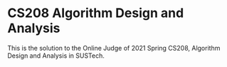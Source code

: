 # CS208 Algorithm Design and Analysis
This is the solution to the Online Judge of 2021 Spring CS208, Algorithm Design and Analysis in SUSTech. 
